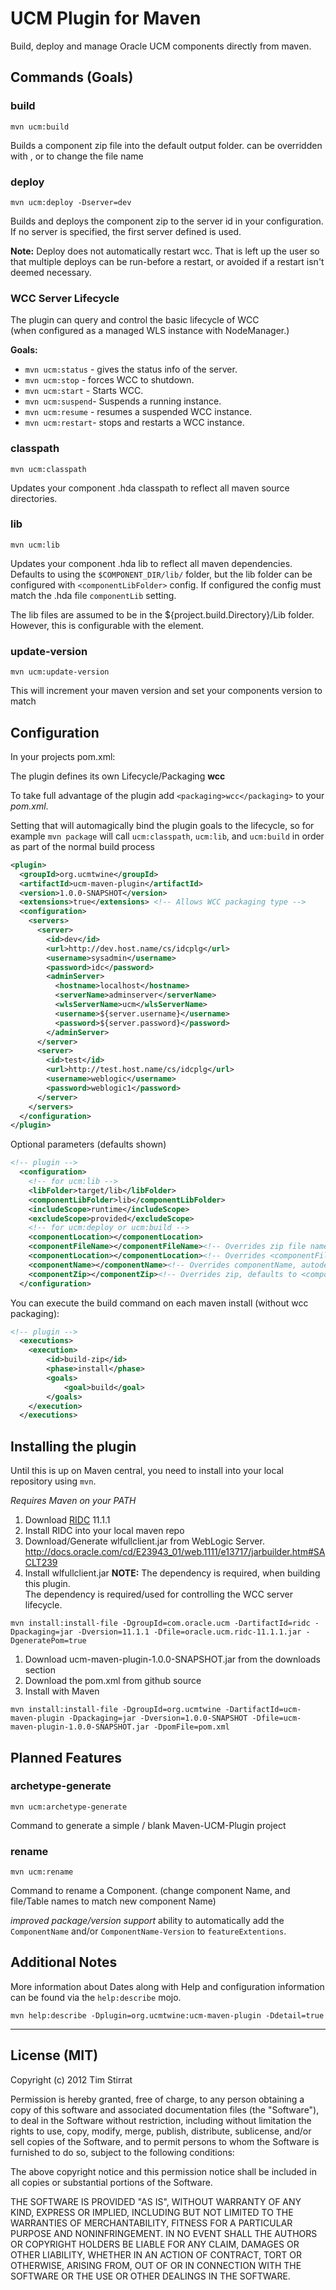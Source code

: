 UCM Plugin for Maven
====================

Build, deploy and manage Oracle UCM components directly from maven.

Commands (Goals)
----------------

### build

`mvn ucm:build`

Builds a component zip file into the default output folder.
can be overridden with <componentLocation>,
or <componentFileName> to change the file name

### deploy

`mvn ucm:deploy -Dserver=dev`

Builds and deploys the component zip to the server id in your configuration.
If no server is specified, the first server defined is used.

**Note:** Deploy does not automatically restart wcc. That is left up the user
so that multiple deploys can be run-before a restart,
 or avoided if a restart isn't deemed necessary.


### WCC Server Lifecycle

The plugin can query and control the basic lifecycle of WCC  
(when configured as a managed WLS instance with NodeManager.)

**Goals:**  
  
  * `mvn ucm:status` - gives the status info of the server.  
  * `mvn ucm:stop`   - forces WCC to shutdown.    
  * `mvn ucm:start`  - Starts WCC.  
  * `mvn ucm:suspend`- Suspends a running instance.  
  * `mvn ucm:resume` - resumes a suspended WCC instance.  
  * `mvn ucm:restart`- stops and restarts a WCC instance.    

### classpath

`mvn ucm:classpath`

Updates your component .hda classpath to reflect all maven source directories.

### lib

`mvn ucm:lib`

Updates your component .hda lib to reflect all maven dependencies.
Defaults to using the `$COMPONENT_DIR/lib/` folder,
but the lib folder can be configured with `<componentLibFolder>` config.
If configured the config must match the .hda file `componentLib` setting.

The lib files are assumed to be in the ${project.build.Directory}/Lib folder.
However, this is configurable with the <componentLibFolder> element.

### update-version

`mvn ucm:update-version`

This will increment your maven version and set your components version to match 


Configuration
-------------

In your projects pom.xml:

The plugin defines its own Lifecycle/Packaging **wcc**

To take full advantage of the plugin add `<packaging>wcc</packaging>`
to your *pom.xml*.

Setting that will automagically bind the plugin goals to the lifecycle,
so for example `mvn package` will call
`ucm:classpath`, `ucm:lib`, and `ucm:build` in order as part
of the normal build process


```xml
<plugin>
  <groupId>org.ucmtwine</groupId>
  <artifactId>ucm-maven-plugin</artifactId>
  <version>1.0.0-SNAPSHOT</version>
  <extensions>true</extensions> <!-- Allows WCC packaging type -->
  <configuration>
    <servers>
      <server>
        <id>dev</id>
        <url>http://dev.host.name/cs/idcplg</url>
        <username>sysadmin</username>
        <password>idc</password>
        <adminServer>
          <hostname>localhost</hostname> 
          <serverName>adminserver</serverName> 
          <wlsServerName>ucm</wlsServerName>
          <username>${server.username}</username>
          <password>${server.password}</password> 
        </adminServer>
      </server>
      <server>
        <id>test</id>
        <url>http://test.host.name/cs/idcplg</url>
        <username>weblogic</username>
        <password>weblogic1</password>
      </server>
    </servers>
  </configuration>
</plugin>
```

Optional parameters (defaults shown)

```xml
<!-- plugin -->
  <configuration>
    <!-- for ucm:lib -->
    <libFolder>target/lib</libFolder>
    <componentLibFolder>lib</componentLibFolder>
    <includeScope>runtime</includeScope>
    <excludeScope>provided</excludeScope>
    <!-- for ucm:deploy or ucm:build -->
    <componentLocation></componentLocation>
    <componentFileName></componentFileName><!-- Overrides zip file name, defaults to <componentName>.zip -->
    <componentLocation></componentLocation><!-- Overrides <componentFileName> and default output directory, defaults to <project.build.Directory>/<componentFileName> -->
    <componentName></componentName><!-- Overrides componentName, autodetected by default -->
    <componentZip></componentZip><!-- Overrides zip, defaults to <componentLocation> -->
  </configuration>
```

You can execute the build command on each maven install (without wcc packaging):

```xml
<!-- plugin -->
  <executions>
  	<execution>
  		<id>build-zip</id>
  		<phase>install</phase>
  		<goals>
  			<goal>build</goal>
  		</goals>
  	</execution>
  </executions>
```

Installing the plugin
---------------------

Until this is up on Maven central, you need to install into your local repository using `mvn`.

*Requires Maven on your PATH*

1. Download [RIDC](http://www.oracle.com/technetwork/middleware/webcenter/content/downloads/index.html) 11.1.1
2. Install RIDC into your local maven repo
3. Download/Generate wlfullclient.jar from WebLogic Server. 
   http://docs.oracle.com/cd/E23943_01/web.1111/e13717/jarbuilder.htm#SACLT239
4. Install wlfullclient.jar 
   **NOTE:** The dependency is required, when building this plugin.  
             The dependency is required/used for controlling the WCC server lifecycle.

  ```
  mvn install:install-file -DgroupId=com.oracle.ucm -DartifactId=ridc -Dpackaging=jar -Dversion=11.1.1 -Dfile=oracle.ucm.ridc-11.1.1.jar -DgeneratePom=true
  ```

1. Download ucm-maven-plugin-1.0.0-SNAPSHOT.jar from the downloads section
1. Download the pom.xml from github source
1. Install with Maven

  ```
  mvn install:install-file -DgroupId=org.ucmtwine -DartifactId=ucm-maven-plugin -Dpackaging=jar -Dversion=1.0.0-SNAPSHOT -Dfile=ucm-maven-plugin-1.0.0-SNAPSHOT.jar -DpomFile=pom.xml
  ```

Planned Features
----------------

### archetype-generate

`mvn ucm:archetype-generate`

Command to generate a simple / blank Maven-UCM-Plugin project

### rename

`mvn ucm:rename`

Command to rename a Component. (change component Name, and file/Table names to match new component Name)

*improved package/version support*
ability to automatically add the `ComponentName` and/or `ComponentName-Version` to
`featureExtentions`.



Additional Notes
----------------
More information about Dates along with Help and configuration information 
can be found via the `help:describe` mojo.

`mvn help:describe -Dplugin=org.ucmtwine:ucm-maven-plugin -Ddetail=true`
  
  
  
  
  
  
  
-------------

License (MIT)
-------------

Copyright (c) 2012 Tim Stirrat

Permission is hereby granted, free of charge, to any person obtaining a copy 
of this software and associated documentation files (the "Software"), 
to deal in the Software without restriction, including without limitation 
the rights to use, copy, modify, merge, publish, distribute, sublicense, 
and/or sell copies of the Software, and to permit persons to whom the Software 
is furnished to do so, subject to the following conditions:

The above copyright notice and this permission notice shall be included in all 
copies or substantial portions of the Software.

THE SOFTWARE IS PROVIDED "AS IS", WITHOUT WARRANTY OF ANY KIND, EXPRESS OR IMPLIED, 
INCLUDING BUT NOT LIMITED TO THE WARRANTIES OF MERCHANTABILITY, 
FITNESS FOR A PARTICULAR PURPOSE AND NONINFRINGEMENT. 
IN NO EVENT SHALL THE AUTHORS OR COPYRIGHT HOLDERS BE LIABLE FOR ANY CLAIM, 
DAMAGES OR OTHER LIABILITY, WHETHER IN AN ACTION OF CONTRACT, TORT OR OTHERWISE, 
ARISING FROM, OUT OF OR IN CONNECTION WITH THE SOFTWARE OR THE USE OR 
OTHER DEALINGS IN THE SOFTWARE.
